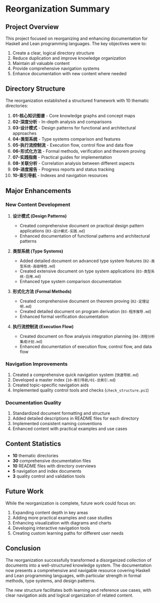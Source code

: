 # Reorganization Summary

## Project Overview

This project focused on reorganizing and enhancing documentation for Haskell and Lean programming languages. The key objectives were to:

1. Create a clear, logical directory structure
2. Reduce duplication and improve knowledge organization
3. Maintain all valuable content
4. Provide comprehensive navigation systems
5. Enhance documentation with new content where needed

## Directory Structure

The reorganization established a structured framework with 10 thematic directories:

1. **01-核心知识图谱** - Core knowledge graphs and concept maps
2. **02-深度分析** - In-depth analysis and comparisons
3. **03-设计模式** - Design patterns for functional and architectural approaches
4. **04-类型系统** - Type systems comparison and features
5. **05-执行流控制流** - Execution flow, control flow and data flow
6. **06-形式化方法** - Formal methods, verification and theorem proving
7. **07-实践指南** - Practical guides for implementation
8. **08-关联分析** - Correlation analysis between different aspects
9. **09-进度报告** - Progress reports and status tracking
10. **10-索引导航** - Indexes and navigation resources

## Major Enhancements

### New Content Development

1. **设计模式 (Design Patterns)**
   - Created comprehensive document on practical design pattern applications (`03-设计模式-实践.md`)
   - Enhanced documentation of functional patterns and architectural patterns

2. **类型系统 (Type Systems)**
   - Added detailed document on advanced type system features (`02-类型系统-高级特性.md`)
   - Created extensive document on type system applications (`03-类型系统-应用.md`)
   - Enhanced type system comparison documentation

3. **形式化方法 (Formal Methods)**
   - Created comprehensive document on theorem proving (`02-定理证明.md`)
   - Created detailed document on program derivation (`03-程序推导.md`)
   - Enhanced formal verification documentation

4. **执行流控制流 (Execution Flow)**
   - Created document on flow analysis integration planning (`04-流程分析集成计划.md`)
   - Enhanced documentation of execution flow, control flow, and data flow

### Navigation Improvements

1. Created a comprehensive quick navigation system (`快速导航.md`)
2. Developed a master index (`10-索引导航/01-总索引.md`)
3. Created topic-specific navigation aids
4. Implemented quality control tools and checks (`check_structure.ps1`)

### Documentation Quality

1. Standardized document formatting and structure
2. Added detailed descriptions in README files for each directory
3. Implemented consistent naming conventions
4. Enhanced content with practical examples and use cases

## Content Statistics

- **10** thematic directories
- **30** comprehensive documentation files
- **10** README files with directory overviews
- **5** navigation and index documents
- **3** quality control and validation tools

## Future Work

While the reorganization is complete, future work could focus on:

1. Expanding content depth in key areas
2. Adding more practical examples and case studies
3. Enhancing visualization with diagrams and charts
4. Developing interactive navigation tools
5. Creating custom learning paths for different user needs

## Conclusion

The reorganization successfully transformed a disorganized collection of documents into a well-structured knowledge system. The documentation now presents a comprehensive and navigable resource covering Haskell and Lean programming languages, with particular strength in formal methods, type systems, and design patterns.

The new structure facilitates both learning and reference use cases, with clear navigation aids and logical organization of related content.
